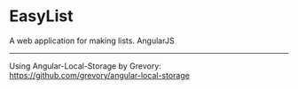EasyList
========

A web application for making lists. AngularJS

-----

Using Angular-Local-Storage by Grevory: https://github.com/grevory/angular-local-storage
